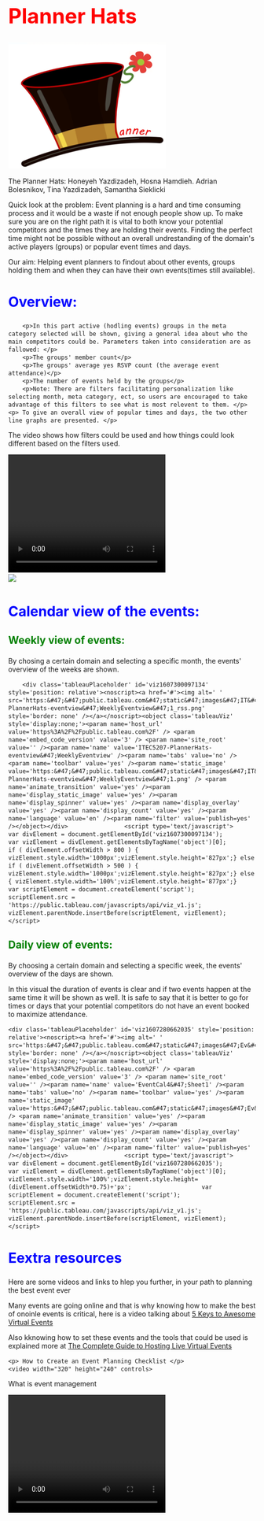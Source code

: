 <html lang="en">
<head>
	<title>Events</title>
	<link rel="stylesheet" href="styles.css">
	<meta charset="UTF-8">
	<meta name="keywords" content="event, plan, Meetup, Ottawa, visualization, data">
	<meta name="description" content="A Visualization tool to help you plan your next Meetup event.">
  <meta name="viewport" content="width=device-width, initial-scale=1.0">
	<meta name="author" content="Planner Hats">
</head>
<body>
<h1 style="color:red;font-size:300%;">Planner Hats</h1>
	<img src="Planner Hats.png" alt="Planner Hats Logo">
	<P> The Planner Hats: Honeyeh Yazdizadeh, Hosna Hamdieh. Adrian Bolesnikov, Tina Yazdizadeh, Samantha Sieklicki </p>
	<p> Quick look at the problem: Event planning is a hard and time consuming process and it would be a waste if not enough people show up. To make sure you are on the right path it is vital to both know your potential competitors and the times they are holding their events. Finding the perfect time might not be possible without an overall undrestanding of the domain's active players (groups) or popular event times and days.</p>
	<p> Our aim: Helping event planners to findout about other events, groups holding them and when they can have their own events(times still available).</p>
    <h2 style="color:blue;font-size:200%;">Overview: </h2>

	    <p>In this part active (hodling events) groups in the meta category selected will be shown, giving a general idea about who the main competitors could be. Parameters taken into consideration are as fallowed: </p>
	    <p>The groups' member count</p>
	    <p>The groups' average yes RSVP count (the average event attendance)</p>
	    <p>The number of events held by the groups</p>
	    <p>Note: There are filters facilitating personalization like selecting month, meta category, ect, so users are encouraged to take advantage of this filters to see what is most relevent to them. </p>
	<p> To give an overall view of popular times and days, the two other line graphs are presented. </p>
<p> The video shows how filters could be used and how things could look different based on the filters used.</p>
	<video width="320" height="240" controls>
  <source src="Planner Hats-Overview.mp4" type="video/mp4">
Your browser does not support the video tag.
</video>
	
<div class='tableauPlaceholder' id='viz1607298797848' style='position: relative'><noscript><a href='#'><img alt=' ' src='https:&#47;&#47;public.tableau.com&#47;static&#47;images&#47;PH&#47;PHOV&#47;Overallview&#47;1_rss.png' style='border: none' /></a></noscript><object class='tableauViz'  style='display:none;'><param name='host_url' value='https%3A%2F%2Fpublic.tableau.com%2F' /> <param name='embed_code_version' value='3' /> <param name='site_root' value='' /><param name='name' value='PHOV&#47;Overallview' /><param name='tabs' value='no' /><param name='toolbar' value='yes' /><param name='static_image' value='https:&#47;&#47;public.tableau.com&#47;static&#47;images&#47;PH&#47;PHOV&#47;Overallview&#47;1.png' /> <param name='animate_transition' value='yes' /><param name='display_static_image' value='yes' /><param name='display_spinner' value='yes' /><param name='display_overlay' value='yes' /><param name='display_count' value='yes' /><param name='language' value='en' /><param name='filter' value='publish=yes' /></object></div>                <script type='text/javascript'>                    var divElement = document.getElementById('viz1607298797848');                    var vizElement = divElement.getElementsByTagName('object')[0];                    if ( divElement.offsetWidth > 800 ) { vizElement.style.width='1000px';vizElement.style.height='827px';} else if ( divElement.offsetWidth > 500 ) { vizElement.style.width='1000px';vizElement.style.height='827px';} else { vizElement.style.width='100%';vizElement.style.height='1377px';}                     var scriptElement = document.createElement('script');                    scriptElement.src = 'https://public.tableau.com/javascripts/api/viz_v1.js';                    vizElement.parentNode.insertBefore(scriptElement, vizElement);                </script>	

<h2 style="color:blue;font-size:200%;">Calendar view of the events: </h2> 
<h3 style="color:green;font-size:150%;"> Weekly view of events: </h3>
	<p> By chosing a certain domain and selecting a specific month, the events' overview of the weeks are shown.</p>
	    
	    <div class='tableauPlaceholder' id='viz1607300097134' style='position: relative'><noscript><a href='#'><img alt=' ' src='https:&#47;&#47;public.tableau.com&#47;static&#47;images&#47;IT&#47;ITEC5207-PlannerHats-eventview&#47;WeeklyEventview&#47;1_rss.png' style='border: none' /></a></noscript><object class='tableauViz'  style='display:none;'><param name='host_url' value='https%3A%2F%2Fpublic.tableau.com%2F' /> <param name='embed_code_version' value='3' /> <param name='site_root' value='' /><param name='name' value='ITEC5207-PlannerHats-eventview&#47;WeeklyEventview' /><param name='tabs' value='no' /><param name='toolbar' value='yes' /><param name='static_image' value='https:&#47;&#47;public.tableau.com&#47;static&#47;images&#47;IT&#47;ITEC5207-PlannerHats-eventview&#47;WeeklyEventview&#47;1.png' /> <param name='animate_transition' value='yes' /><param name='display_static_image' value='yes' /><param name='display_spinner' value='yes' /><param name='display_overlay' value='yes' /><param name='display_count' value='yes' /><param name='language' value='en' /><param name='filter' value='publish=yes' /></object></div>                <script type='text/javascript'>                    var divElement = document.getElementById('viz1607300097134');                    var vizElement = divElement.getElementsByTagName('object')[0];                    if ( divElement.offsetWidth > 800 ) { vizElement.style.width='1000px';vizElement.style.height='827px';} else if ( divElement.offsetWidth > 500 ) { vizElement.style.width='1000px';vizElement.style.height='827px';} else { vizElement.style.width='100%';vizElement.style.height='877px';}                     var scriptElement = document.createElement('script');                    scriptElement.src = 'https://public.tableau.com/javascripts/api/viz_v1.js';                    vizElement.parentNode.insertBefore(scriptElement, vizElement);                </script>
	    
<h3 style="color:green;font-size:150%;"> Daily view of events: </h3>
<p> By choosing a certain domain and selecting a specific week, the events' overview of the days are shown.</p>
<p> In this visual the duration of events is clear and if two events happen at the same time it will be shown as well. It is safe to say that it is better to go for times or days that your potential competitors do not have an event booked to maximize attendance. </p>

	<div class='tableauPlaceholder' id='viz1607280662035' style='position: relative'><noscript><a href='#'><img alt=' ' src='https:&#47;&#47;public.tableau.com&#47;static&#47;images&#47;Ev&#47;EventCal4&#47;Sheet1&#47;1_rss.png' style='border: none' /></a></noscript><object class='tableauViz'  style='display:none;'><param name='host_url' value='https%3A%2F%2Fpublic.tableau.com%2F' /> <param name='embed_code_version' value='3' /> <param name='site_root' value='' /><param name='name' value='EventCal4&#47;Sheet1' /><param name='tabs' value='no' /><param name='toolbar' value='yes' /><param name='static_image' value='https:&#47;&#47;public.tableau.com&#47;static&#47;images&#47;Ev&#47;EventCal4&#47;Sheet1&#47;1.png' /> <param name='animate_transition' value='yes' /><param name='display_static_image' value='yes' /><param name='display_spinner' value='yes' /><param name='display_overlay' value='yes' /><param name='display_count' value='yes' /><param name='language' value='en' /><param name='filter' value='publish=yes' /></object></div>                <script type='text/javascript'>                    var divElement = document.getElementById('viz1607280662035');                    var vizElement = divElement.getElementsByTagName('object')[0];                    vizElement.style.width='100%';vizElement.style.height=(divElement.offsetWidth*0.75)+'px';                    var scriptElement = document.createElement('script');                    scriptElement.src = 'https://public.tableau.com/javascripts/api/viz_v1.js';                    vizElement.parentNode.insertBefore(scriptElement, vizElement);                </script>
<h2 style="color:blue;font-size:200%;"> Eextra resources </h2>
	<p>Here are some videos and links to hlep you further, in your path to planning the best event ever</p>
	<p>Many events are going online and that is why knowing how to make the best of onoinle events is critical, here is a video talking about <a href="https://www.youtube.com/watch?v=5uYR1JvipHY&t=183s">5 Keys to Awesome Virtual Events</a></p>
<p>Also kknowing how to set these events and the tools that could be used is explained more at <a href="https://www.youtube.com/watch?v=pyiaqC-hSVA">The Complete Guide to Hosting Live Virtual Events</a></p>

	<p> How to Create an Event Planning Checklist </p>
	<video width="320" height="240" controls>
  <source src="How to Create an Event Planning Checklist.mp4" type="video/mp4">
</video>
        <p> What is event management </p>
	<video width="320" height="240" controls>
  <source src="Event Management.mp4" type="video/ogg">
</video>

</body>
</html>
